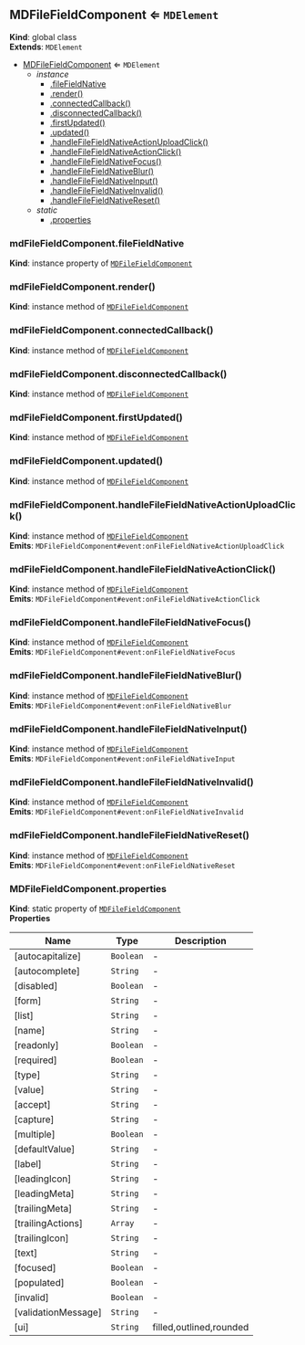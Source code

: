 <a name="MDFileFieldComponent"></a>

## MDFileFieldComponent ⇐ <code>MDElement</code>
**Kind**: global class  
**Extends**: <code>MDElement</code>  

* [MDFileFieldComponent](#MDFileFieldComponent) ⇐ <code>MDElement</code>
    * _instance_
        * [.fileFieldNative](#MDFileFieldComponent+fileFieldNative)
        * [.render()](#MDFileFieldComponent+render)
        * [.connectedCallback()](#MDFileFieldComponent+connectedCallback)
        * [.disconnectedCallback()](#MDFileFieldComponent+disconnectedCallback)
        * [.firstUpdated()](#MDFileFieldComponent+firstUpdated)
        * [.updated()](#MDFileFieldComponent+updated)
        * [.handleFileFieldNativeActionUploadClick()](#MDFileFieldComponent+handleFileFieldNativeActionUploadClick)
        * [.handleFileFieldNativeActionClick()](#MDFileFieldComponent+handleFileFieldNativeActionClick)
        * [.handleFileFieldNativeFocus()](#MDFileFieldComponent+handleFileFieldNativeFocus)
        * [.handleFileFieldNativeBlur()](#MDFileFieldComponent+handleFileFieldNativeBlur)
        * [.handleFileFieldNativeInput()](#MDFileFieldComponent+handleFileFieldNativeInput)
        * [.handleFileFieldNativeInvalid()](#MDFileFieldComponent+handleFileFieldNativeInvalid)
        * [.handleFileFieldNativeReset()](#MDFileFieldComponent+handleFileFieldNativeReset)
    * _static_
        * [.properties](#MDFileFieldComponent.properties)

<a name="MDFileFieldComponent+fileFieldNative"></a>

### mdFileFieldComponent.fileFieldNative
**Kind**: instance property of [<code>MDFileFieldComponent</code>](#MDFileFieldComponent)  
<a name="MDFileFieldComponent+render"></a>

### mdFileFieldComponent.render()
**Kind**: instance method of [<code>MDFileFieldComponent</code>](#MDFileFieldComponent)  
<a name="MDFileFieldComponent+connectedCallback"></a>

### mdFileFieldComponent.connectedCallback()
**Kind**: instance method of [<code>MDFileFieldComponent</code>](#MDFileFieldComponent)  
<a name="MDFileFieldComponent+disconnectedCallback"></a>

### mdFileFieldComponent.disconnectedCallback()
**Kind**: instance method of [<code>MDFileFieldComponent</code>](#MDFileFieldComponent)  
<a name="MDFileFieldComponent+firstUpdated"></a>

### mdFileFieldComponent.firstUpdated()
**Kind**: instance method of [<code>MDFileFieldComponent</code>](#MDFileFieldComponent)  
<a name="MDFileFieldComponent+updated"></a>

### mdFileFieldComponent.updated()
**Kind**: instance method of [<code>MDFileFieldComponent</code>](#MDFileFieldComponent)  
<a name="MDFileFieldComponent+handleFileFieldNativeActionUploadClick"></a>

### mdFileFieldComponent.handleFileFieldNativeActionUploadClick()
**Kind**: instance method of [<code>MDFileFieldComponent</code>](#MDFileFieldComponent)  
**Emits**: <code>MDFileFieldComponent#event:onFileFieldNativeActionUploadClick</code>  
<a name="MDFileFieldComponent+handleFileFieldNativeActionClick"></a>

### mdFileFieldComponent.handleFileFieldNativeActionClick()
**Kind**: instance method of [<code>MDFileFieldComponent</code>](#MDFileFieldComponent)  
**Emits**: <code>MDFileFieldComponent#event:onFileFieldNativeActionClick</code>  
<a name="MDFileFieldComponent+handleFileFieldNativeFocus"></a>

### mdFileFieldComponent.handleFileFieldNativeFocus()
**Kind**: instance method of [<code>MDFileFieldComponent</code>](#MDFileFieldComponent)  
**Emits**: <code>MDFileFieldComponent#event:onFileFieldNativeFocus</code>  
<a name="MDFileFieldComponent+handleFileFieldNativeBlur"></a>

### mdFileFieldComponent.handleFileFieldNativeBlur()
**Kind**: instance method of [<code>MDFileFieldComponent</code>](#MDFileFieldComponent)  
**Emits**: <code>MDFileFieldComponent#event:onFileFieldNativeBlur</code>  
<a name="MDFileFieldComponent+handleFileFieldNativeInput"></a>

### mdFileFieldComponent.handleFileFieldNativeInput()
**Kind**: instance method of [<code>MDFileFieldComponent</code>](#MDFileFieldComponent)  
**Emits**: <code>MDFileFieldComponent#event:onFileFieldNativeInput</code>  
<a name="MDFileFieldComponent+handleFileFieldNativeInvalid"></a>

### mdFileFieldComponent.handleFileFieldNativeInvalid()
**Kind**: instance method of [<code>MDFileFieldComponent</code>](#MDFileFieldComponent)  
**Emits**: <code>MDFileFieldComponent#event:onFileFieldNativeInvalid</code>  
<a name="MDFileFieldComponent+handleFileFieldNativeReset"></a>

### mdFileFieldComponent.handleFileFieldNativeReset()
**Kind**: instance method of [<code>MDFileFieldComponent</code>](#MDFileFieldComponent)  
**Emits**: <code>MDFileFieldComponent#event:onFileFieldNativeReset</code>  
<a name="MDFileFieldComponent.properties"></a>

### MDFileFieldComponent.properties
**Kind**: static property of [<code>MDFileFieldComponent</code>](#MDFileFieldComponent)  
**Properties**

| Name | Type | Description |
| --- | --- | --- |
| [autocapitalize] | <code>Boolean</code> | - |
| [autocomplete] | <code>String</code> | - |
| [disabled] | <code>Boolean</code> | - |
| [form] | <code>String</code> | - |
| [list] | <code>String</code> | - |
| [name] | <code>String</code> | - |
| [readonly] | <code>Boolean</code> | - |
| [required] | <code>Boolean</code> | - |
| [type] | <code>String</code> | - |
| [value] | <code>String</code> | - |
| [accept] | <code>String</code> | - |
| [capture] | <code>String</code> | - |
| [multiple] | <code>Boolean</code> | - |
| [defaultValue] | <code>String</code> | - |
| [label] | <code>String</code> | - |
| [leadingIcon] | <code>String</code> | - |
| [leadingMeta] | <code>String</code> | - |
| [trailingMeta] | <code>String</code> | - |
| [trailingActions] | <code>Array</code> | - |
| [trailingIcon] | <code>String</code> | - |
| [text] | <code>String</code> | - |
| [focused] | <code>Boolean</code> | - |
| [populated] | <code>Boolean</code> | - |
| [invalid] | <code>Boolean</code> | - |
| [validationMessage] | <code>String</code> | - |
| [ui] | <code>String</code> | filled,outlined,rounded |

